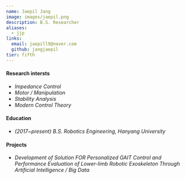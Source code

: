 ```yaml
---
name: Jaepil Jang
image: images/jaepil.png
description: B.S. Researcher
aliases:
  - jjp
links:
  email: jaepill9@naver.com
  github: jangjaepil
tier: fifth
---
```

#### **Research intersts**
- *Impedance Control* 
- *Motor / Manipulation*
- *Stability Analysis*
- *Modern Control Theory*


#### **Education**
- *(2017~present) B.S. Robotics Engineering, Hanyang University*

#### **Projects**
- *Development of Solution FOR Personalized GAIT Control and Performance Evaluation of Lower-limb Robotic Exoskeleton Through Artificial Intelligence / Big Data*
